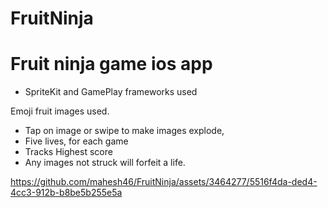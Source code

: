 # FruitNinja
# Fruit ninja game ios app

* SpriteKit and GamePlay frameworks used

Emoji fruit images used.

* Tap on image or swipe to make images explode,
* Five lives, for each game
* Tracks Highest score
* Any images not struck will forfeit a life.




https://github.com/mahesh46/FruitNinja/assets/3464277/5516f4da-ded4-4cc3-912b-b8be5b255e5a

